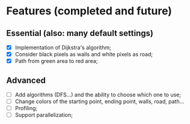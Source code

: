 # Features (completed and future)
## Essential (also: many default settings)
- [X] Implementation of Dijkstra's algorithm;
- [X] Consider black pixels as walls and white pixels as road;
- [X] Path from green area to red area;

## Advanced
- [ ] Add algorithms (DFS...) and the ability to choose which one to use;
- [ ] Change colors of the starting point, ending point, walls, road, path...
- [ ] Profiling;
- [ ] Support parallelization;
